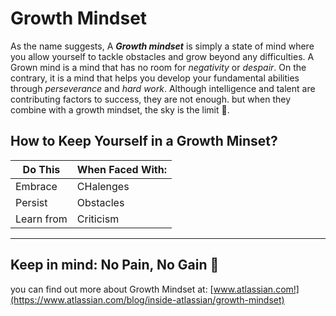# Growth Mindset

As the name suggests, A _**Growth mindset**_ is simply a state of mind where you allow yourself to tackle obstacles and grow beyond any difficulties.
A Grown mind is a mind that has no room for *negativity* or *despair*. On the contrary, it is a mind that helps you develop your fundamental abilities through *perseverance* and *hard work*.
Although intelligence and talent are contributing factors to success, they are not enough. but when they combine with a growth mindset, the sky is the limit :muscle:.

## How to Keep Yourself in a Growth Minset?

Do This |  When Faced With:
----------------|------------
Embrace| CHalenges
Persist| Obstacles
Learn from | Criticism 
---
Keep in mind: No Pain, No Gain :white_heart:
-----
you can find out more about Growth Mindset at: [www.atlassian.com!](https://www.atlassian.com/blog/inside-atlassian/growth-mindset) 
